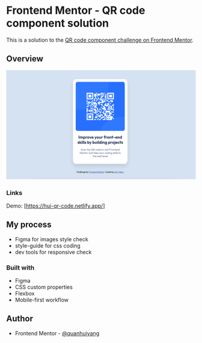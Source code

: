 # Frontend Mentor - QR code component solution

This is a solution to the [QR code component challenge on Frontend Mentor](https://www.frontendmentor.io/challenges/qr-code-component-iux_sIO_H). 

## Overview

![Overview](screenshot.png)

### Links

Demo: [https://hui-qr-code.netlify.app/]

## My process

- Figma for images style check
- style-guide for css coding
- dev tools for responsive check

### Built with

- Figma
- CSS custom properties
- Flexbox
- Mobile-first workflow

## Author

- Frontend Mentor - [@quanhuiyang](https://www.frontendmentor.io/profile/quanhuiyang)
